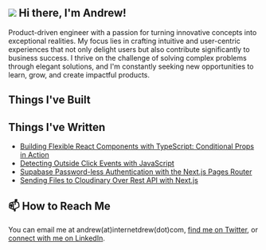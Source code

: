 ## ![](https://user-images.githubusercontent.com/18350557/176309783-0785949b-9127-417c-8b55-ab5a4333674e.gif) Hi there, I'm Andrew!

Product-driven engineer with a passion for turning innovative concepts into exceptional realities. My focus lies in crafting intuitive and user-centric experiences that not only delight users but also contribute significantly to business success. I thrive on the challenge of solving complex problems through elegant solutions, and I'm constantly seeking new opportunities to learn, grow, and create impactful products.

## Things I've Built

## Things I've Written
- [Building Flexible React Components with TypeScript: Conditional Props in Action](https://www.internetdrew.com/blog/typescript-conditional-props)
- [Detecting Outside Click Events with JavaScript](https://www.internetdrew.com/blog/detecting-outside-click-events-with-javascript)
- [Supabase Password-less Authentication with the Next.js Pages Router](https://www.internetdrew.com/blog/supabase-password-less-authentication-with-nextjs-pages-router)
- [Sending Files to Cloudinary Over Rest API with Next.js](https://www.internetdrew.com/blog/sending-files-to-cloudinary-over-rest-api-with-next.js)

## 📫 How to Reach Me
You can email me at andrew(at)internetdrew(dot)com, [find me on Twitter](https://twitter.com/_internetdrew), or [connect with me on LinkedIn](https://www.linkedin.com/in/internetdrew/).

<!---
internetdrew/internetdrew is a ✨ special ✨ repository because its `README.md` (this file) appears on your GitHub profile.
You can click the Preview link to take a look at your changes.
--->
